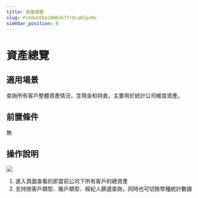 ```yaml
---
title: 資產總覽
slug: PckOwhEDpi8W63k7TrQcqDlpnRx
sidebar_position: 0
---
```



# 資產總覽

## 適用場景

查詢所有客戶整體資產情況，含現金和持倉。主要用於統計公司維度資產。

## 前置條件

無

## 操作說明

<img src="/assets/Aphzb4OK3oXT2exOI3GcBCgRnzd.png" src-width="3278" src-height="3292" align="center"/>

1. 進入頁面查看的即當前公司下所有客戶的總資產
2. 支持按客戶類型、賬戶類型、經紀人篩選查詢，同時也可切換幣種統計數據

